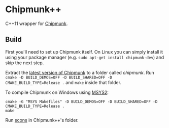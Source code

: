 Chipmunk++
==========

C++11 wrapper for [Chipmunk](http://chipmunk-physics.net/).


Build
-----

First you'll need to set up Chipmunk itself. On Linux you can simply install it
using your package manager (e.g. `sudo apt-get install chipmunk-dev`) and skip
the next step.

Extract the [latest version of Chipmunk](http://chipmunk-physics.net/release/ChipmunkLatest.tgz) to a folder called
*chipmunk*. Run `cmake -D BUILD_DEMOS=OFF -D BUILD_SHARED=OFF -D CMAKE_BUILD_TYPE=Release .` and `make` inside that
folder.

To compile Chipmunk on Windows using [MSYS2](http://msys2.sourceforge.net/):
```
cmake -G "MSYS Makefiles" -D BUILD_DEMOS=OFF -D BUILD_SHARED=OFF -D CMAKE_BUILD_TYPE=Release .
make
```

Run [scons](http://scons.org/) in Chipmunk++'s folder.
